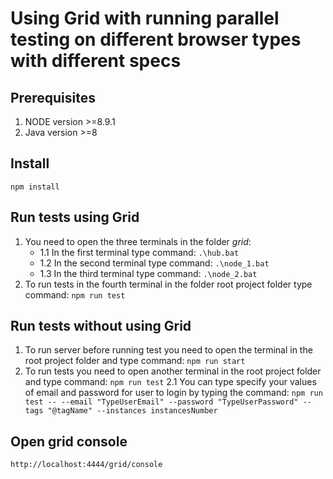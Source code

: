 # Using Grid with running parallel testing on different browser types with different specs

## Prerequisites
1. NODE version >=8.9.1
2. Java version >=8

## Install
```
npm install
```

## Run tests using Grid
1. You need to open the three terminals in the folder *grid*:
   - 1.1 In the first terminal type command: ```.\hub.bat```
   - 1.2 In the second terminal type command:  ```.\node_1.bat```
   - 1.3 In the third terminal type command:  ```.\node_2.bat```
2. To run tests in the fourth terminal in the folder root project folder type command: ```npm run test```

## Run tests without using Grid
1. To run server before running test you need to open the terminal in the root project folder and type command: ```npm run start```
2. To run tests you need to open another terminal in the root project folder and type command: ```npm run test```
2.1 You can type specify your values of email and password for user to login by typing the command: 
```npm run test -- --email "TypeUserEmail" --password "TypeUserPassword" --tags "@tagName" --instances instancesNumber```

## Open grid console
```
http://localhost:4444/grid/console
```